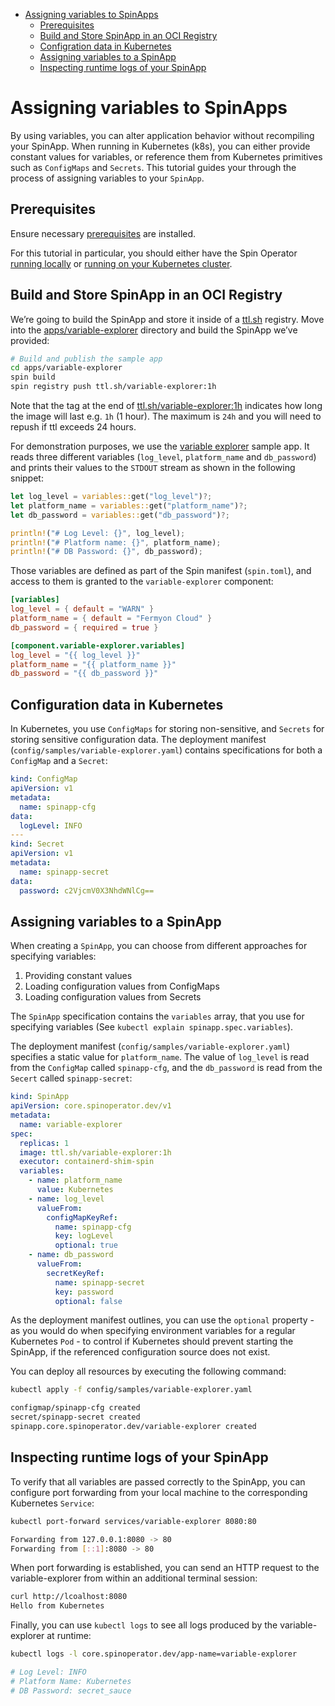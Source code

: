 - [Assigning variables to SpinApps](#assigning-variables-to-spinapps)
  - [Prerequisites](#prerequisites)
  - [Build and Store SpinApp in an OCI Registry](#build-and-store-spinapp-in-an-oci-registry)
  - [Configration data in Kubernetes](#configration-data-in-kubernetes)
  - [Assigning variables to a SpinApp](#assigning-variables-to-a-spinapp)
  - [Inspecting runtime logs of your SpinApp](#inspecting-runtime-logs-of-your-spinapp)

# Assigning variables to SpinApps

By using variables, you can alter application behavior without recompiling your SpinApp. When running in Kubernetes (k8s), you can either provide constant values for variables, or reference them from Kubernetes primitives such as `ConfigMaps` and `Secrets`. This tutorial guides your through the process of assigning variables to your `SpinApp`.

## Prerequisites

Ensure necessary [prerequisites](./prerequisites.md) are installed.

For this tutorial in particular, you should either have the Spin Operator [running locally](./running-locally.md) or [running on your Kubernetes cluster](./running-on-a-cluster.md).

## Build and Store SpinApp in an OCI Registry

We’re going to build the SpinApp and store it inside of a [ttl.sh](http://ttl.sh) registry. Move into the [apps/variable-explorer](../../apps/variable-explorer) directory and build the SpinApp we’ve provided:

```bash
# Build and publish the sample app
cd apps/variable-explorer
spin build
spin registry push ttl.sh/variable-explorer:1h
```

Note that the tag at the end of [ttl.sh/variable-explorer:1h](http://ttl.sh/variable-explorer:1h) indicates how long the image will last e.g. `1h` (1 hour). The maximum is `24h` and you will need to repush if ttl exceeds 24 hours.

For demonstration purposes, we use the [variable explorer](../../apps/variable-explorer) sample app. It reads three different variables (`log_level`, `platform_name` and `db_password`) and prints their values to the `STDOUT` stream as shown in the following snippet:

```rust
let log_level = variables::get("log_level")?;
let platform_name = variables::get("platform_name")?;
let db_password = variables::get("db_password")?;

println!("# Log Level: {}", log_level);
println!("# Platform name: {}", platform_name);
println!("# DB Password: {}", db_password);
```

Those variables are defined as part of the Spin manifest (`spin.toml`), and access to them is granted to the `variable-explorer` component:

```toml
[variables]
log_level = { default = "WARN" }
platform_name = { default = "Fermyon Cloud" }
db_password = { required = true }

[component.variable-explorer.variables]
log_level = "{{ log_level }}"
platform_name = "{{ platform_name }}"
db_password = "{{ db_password }}"
```

## Configuration data in Kubernetes

In Kubernetes, you use `ConfigMaps` for storing non-sensitive, and `Secrets` for storing sensitive configuration data. The deployment manifest (`config/samples/variable-explorer.yaml`) contains specifications for both a `ConfigMap` and a `Secret`:

```yaml
kind: ConfigMap
apiVersion: v1
metadata:
  name: spinapp-cfg
data:
  logLevel: INFO
---
kind: Secret
apiVersion: v1
metadata:
  name: spinapp-secret
data:
  password: c2VjcmV0X3NhdWNlCg==
```

## Assigning variables to a SpinApp

When creating a `SpinApp`, you can choose from different approaches for specifying variables:

1. Providing constant values
2. Loading configuration values from ConfigMaps
3. Loading configuration values from Secrets

The `SpinApp` specification contains the `variables` array, that you use for specifying variables (See `kubectl explain spinapp.spec.variables`).

The deployment manifest (`config/samples/variable-explorer.yaml`) specifies a static value for `platform_name`. The value of `log_level` is read from the `ConfigMap` called `spinapp-cfg`, and the `db_password` is read from the `Secert` called `spinapp-secret`:

```yaml
kind: SpinApp
apiVersion: core.spinoperator.dev/v1
metadata:
  name: variable-explorer
spec:
  replicas: 1
  image: ttl.sh/variable-explorer:1h
  executor: containerd-shim-spin
  variables:
    - name: platform_name
      value: Kubernetes
    - name: log_level
      valueFrom:
        configMapKeyRef:
          name: spinapp-cfg
          key: logLevel
          optional: true
    - name: db_password
      valueFrom:
        secretKeyRef:
          name: spinapp-secret
          key: password
          optional: false
```

As the deployment manifest outlines, you can use the `optional` property - as you would do when specifying environment variables for a regular Kubernetes `Pod` - to control if Kubernetes should prevent starting the SpinApp, if the referenced configuration source does not exist.

You can deploy all resources by executing the following command:

```bash
kubectl apply -f config/samples/variable-explorer.yaml

configmap/spinapp-cfg created
secret/spinapp-secret created
spinapp.core.spinoperator.dev/variable-explorer created
```

## Inspecting runtime logs of your SpinApp

To verify that all variables are passed correctly to the SpinApp, you can configure port forwarding from your local machine to the corresponding Kubernetes `Service`:

```bash
kubectl port-forward services/variable-explorer 8080:80

Forwarding from 127.0.0.1:8080 -> 80
Forwarding from [::1]:8080 -> 80
```

When port forwarding is established, you can send an HTTP request to the variable-explorer from within an additional terminal session:

```bash
curl http://lcoalhost:8080
Hello from Kubernetes
```

Finally, you can use `kubectl logs` to see all logs produced by the variable-explorer at runtime:

```bash
kubectl logs -l core.spinoperator.dev/app-name=variable-explorer

# Log Level: INFO
# Platform Name: Kubernetes
# DB Password: secret_sauce
```
